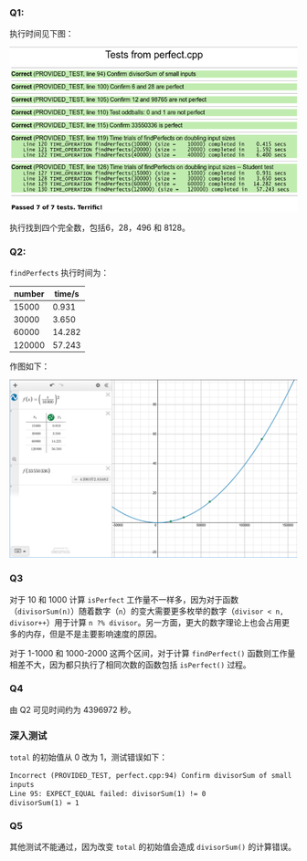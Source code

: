 ### Q1:

执行时间见下图：

![p1](assets/Students-test.png)

执行找到四个完全数，包括6，28，496 和 8128。

### Q2:

`findPerfects` 执行时间为：

| number | time/s |
|--------|--------|
| 15000  | 0.931  |
| 30000  | 3.650  |
| 60000  | 14.282 |
| 120000 | 57.243 |

作图如下：

![p2](assets/predicted-time-for-4th-perfectnumber.png)

### Q3

对于 10 和 1000 计算 `isPerfect` 工作量不一样多，因为对于函数（`divisorSum(n)`）随着数字（`n`）的变大需要更多枚举的数字（`divisor < n, divisor++`）用于计算 `n ?% divisor`。另一方面，更大的数字理论上也会占用更多的内存，但是不是主要影响速度的原因。

对于 1-1000 和 1000-2000 这两个区间，对于计算 `findPerfect()` 函数则工作量相差不大，因为都只执行了相同次数的函数包括 `isPerfect()` 过程。

### Q4

由 Q2 可见时间约为 4396972 秒。

### 深入测试

`total` 的初始值从 0 改为 1，测试错误如下：

```
Incorrect (PROVIDED_TEST, perfect.cpp:94) Confirm divisorSum of small inputs
Line 95: EXPECT_EQUAL failed: divisorSum(1) != 0
divisorSum(1) = 1
```

### Q5

其他测试不能通过，因为改变 `total` 的初始值会造成 `divisorSum()` 的计算错误。






